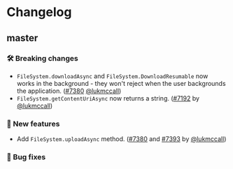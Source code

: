 # Changelog

## master

### 🛠 Breaking changes

- `FileSystem.downloadAsync` and `FileSystem.DownloadResumable` now works in the background - they won't reject when the user backgrounds the application. ([#7380](https://github.com/expo/expo/pull/7380) [@lukmccall](https://github.com/lukmccall))
- `FileSystem.getContentUriAsync` now returns a string. ([#7192](https://github.com/expo/expo/pull/7192) by [@lukmccall](https://github.com/lukmccall))

### 🎉 New features

- Add `FileSystem.uploadAsync` method. ([#7380](https://github.com/expo/expo/pull/7380) and [#7393](https://github.com/expo/expo/pull/7393) by [@lukmccall](https://github.com/lukmccall))

### 🐛 Bug fixes
